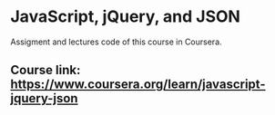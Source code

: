 # JavaScript, jQuery, and JSON

  Assigment and lectures code of this course in Coursera.
  
  ## Course link: https://www.coursera.org/learn/javascript-jquery-json
